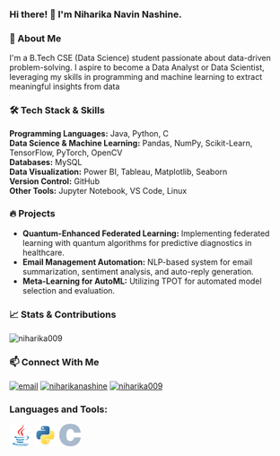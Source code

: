 <h3 align="left">Hi there! 👋 I'm Niharika Navin Nashine.</h3>

<h3 align="left">🚀 About Me</h3>
<p align="left">
    I'm a B.Tech CSE (Data Science) student passionate about data-driven problem-solving. I aspire to become a Data Analyst or Data Scientist, leveraging my skills in programming and machine learning to extract meaningful insights from data
</p>

<h3 align="left">🛠️ Tech Stack & Skills</h3>
<p align="left">
    <strong>Programming Languages:</strong> Java, Python, C<br>
    <strong>Data Science & Machine Learning:</strong> Pandas, NumPy, Scikit-Learn, TensorFlow, PyTorch, OpenCV<br>
    <strong>Databases:</strong> MySQL<br>
    <strong>Data Visualization:</strong> Power BI, Tableau, Matplotlib, Seaborn<br>
    <strong>Version Control:</strong> GitHub<br>
    <strong>Other Tools:</strong> Jupyter Notebook, VS Code, Linux
</p>

<h3 align="left">🔥 Projects</h3>
<ul>
    <li><strong>Quantum-Enhanced Federated Learning:</strong> Implementing federated learning with quantum algorithms for predictive diagnostics in healthcare.</li>
    <li><strong>Email Management Automation:</strong> NLP-based system for email summarization, sentiment analysis, and auto-reply generation.</li>
    <li><strong>Meta-Learning for AutoML:</strong> Utilizing TPOT for automated model selection and evaluation.</li>
</ul>

<h3 align="left">📈 Stats & Contributions</h3>
<p align="left">
    <img align="center" src="https://github-readme-stats.vercel.app/api/top-langs?username=niharika009&show_icons=true&locale=en&layout=compact" alt="niharika009" />
</p>

<h3 align="left">📫 Connect With Me</h3>
<p align="left">
    <a href="mailto:niharikanashine2004@gmail.com" target="blank"><img align="center" src="https://img.icons8.com/ios/50/000000/gmail-new.png" alt="email" height="30" width="40" /></a>
    <a href="https://linkedin.com/in/niharikanashine" target="blank"><img align="center" src="https://raw.githubusercontent.com/rahuldkjain/github-profile-readme-generator/master/src/images/icons/Social/linked-in-alt.svg" alt="niharikanashine" height="30" width="40" /></a>
    <a href="https://github.com/niharika009" target="blank"><img align="center" src="https://raw.githubusercontent.com/rahuldkjain/github-profile-readme-generator/master/src/images/icons/Social/github.svg" alt="niharika009" height="30" width="40" /></a>
</p>

<h3 align="left">Languages and Tools:</h3>
<p align="left">
    <a href="https://www.java.com" target="_blank" rel="noreferrer"><img src="https://raw.githubusercontent.com/devicons/devicon/master/icons/java/java-original.svg" alt="java" width="40" height="40" /></a>
    <a href="https://www.python.org" target="_blank" rel="noreferrer"><img src="https://raw.githubusercontent.com/devicons/devicon/master/icons/python/python-original.svg" alt="python" width="40" height="40" /></a>
    <a href="https://en.wikipedia.org/wiki/C_(programming_language)" target="_blank" rel="noreferrer"><img src="https://raw.githubusercontent.com/devicons/devicon/master/icons/c/c-original.svg" alt="c" width="40" height="40" /></a>
</p>
